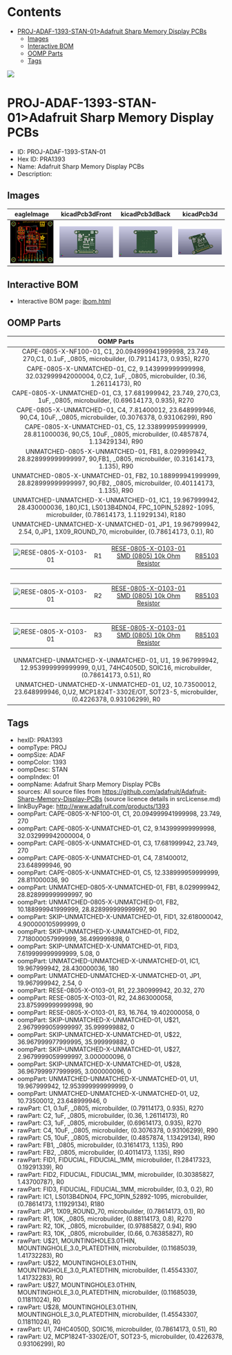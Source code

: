 



Contents
========

* [PROJ-ADAF-1393-STAN-01>Adafruit Sharp Memory Display PCBs](#proj-adaf-1393-stan-01adafruit-sharp-memory-display-pcbs)
	* [Images](#images)
	* [Interactive BOM](#interactive-bom)
	* [OOMP Parts](#oomp-parts)
	* [Tags](#tags)
  
![][im]
# PROJ-ADAF-1393-STAN-01>Adafruit Sharp Memory Display PCBs

- ID: PROJ-ADAF-1393-STAN-01
- Hex ID: PRA1393
- Name: Adafruit Sharp Memory Display PCBs
- Description: 

## Images
  
  

|eagleImage|kicadPcb3dFront|kicadPcb3dBack|kicadPcb3d|
| :---: | :---: | :---: | :---: |
|[![eagleImage](eagleImage_140.png)](eagleImage_600.png)|[![kicadPcb3dFront](kicadPcb3dFront_140.png)](kicadPcb3dFront_600.png)|[![kicadPcb3dBack](kicadPcb3dBack_140.png)](kicadPcb3dBack_600.png)|[![kicadPcb3d](kicadPcb3d_140.png)](kicadPcb3d_600.png)|

## Interactive BOM

- Interactive BOM page: [ibom.html](kicad/bom/ibom.html)

## OOMP Parts
  

|OOMP Parts|
| :---: |
|CAPE-0805-X-NF100-01, C1, 20.094999941999998, 23.749, 270,C1, 0.1uF, _0805, microbuilder, (0.79114173, 0.935), R270|
|CAPE-0805-X-UNMATCHED-01, C2, 9.143999999999998, 32.032999942000004, 0,C2, 1uF, _0805, microbuilder, (0.36, 1.26114173), R0|
|CAPE-0805-X-UNMATCHED-01, C3, 17.681999942, 23.749, 270,C3, 1uF, _0805, microbuilder, (0.69614173, 0.935), R270|
|CAPE-0805-X-UNMATCHED-01, C4, 7.81400012, 23.648999946, 90,C4, 10uF, _0805, microbuilder, (0.3076378, 0.93106299), R90|
|CAPE-0805-X-UNMATCHED-01, C5, 12.338999959999999, 28.811000036, 90,C5, 10uF, _0805, microbuilder, (0.4857874, 1.13429134), R90|
|UNMATCHED-0805-X-UNMATCHED-01, FB1, 8.029999942, 28.828999999999997, 90,FB1, _0805, microbuilder, (0.31614173, 1.135), R90|
|UNMATCHED-0805-X-UNMATCHED-01, FB2, 10.188999941999999, 28.828999999999997, 90,FB2, _0805, microbuilder, (0.40114173, 1.135), R90|
|UNMATCHED-UNMATCHED-X-UNMATCHED-01, IC1, 19.967999942, 28.430000036, 180,IC1, LS013B4DN04, FPC_10PIN_52892-1095, microbuilder, (0.78614173, 1.11929134), R180|
|UNMATCHED-UNMATCHED-X-UNMATCHED-01, JP1, 19.967999942, 2.54, 0,JP1, 1X09_ROUND_70, microbuilder, (0.78614173, 0.1), R0|
|<table><tr><td>![RESE-0805-X-O103-01](https://raw.githubusercontent.com/oomlout/oomlout_OOMP_parts/main/RESE-0805-X-O103-01/image_140.jpg)</td><td> R1</td><td>[RESE-0805-X-O103-01<br>SMD (0805) 10k Ohm Resistor](https://github.com/oomlout/oomlout_OOMP_parts/tree/main/RESE-0805-X-O103-01/)</td><td>[R85103](https://github.com/oomlout/oomlout_OOMP_parts/tree/main/RESE-0805-X-O103-01/)</td></tr></table>|
|<table><tr><td>![RESE-0805-X-O103-01](https://raw.githubusercontent.com/oomlout/oomlout_OOMP_parts/main/RESE-0805-X-O103-01/image_140.jpg)</td><td> R2</td><td>[RESE-0805-X-O103-01<br>SMD (0805) 10k Ohm Resistor](https://github.com/oomlout/oomlout_OOMP_parts/tree/main/RESE-0805-X-O103-01/)</td><td>[R85103](https://github.com/oomlout/oomlout_OOMP_parts/tree/main/RESE-0805-X-O103-01/)</td></tr></table>|
|<table><tr><td>![RESE-0805-X-O103-01](https://raw.githubusercontent.com/oomlout/oomlout_OOMP_parts/main/RESE-0805-X-O103-01/image_140.jpg)</td><td> R3</td><td>[RESE-0805-X-O103-01<br>SMD (0805) 10k Ohm Resistor](https://github.com/oomlout/oomlout_OOMP_parts/tree/main/RESE-0805-X-O103-01/)</td><td>[R85103](https://github.com/oomlout/oomlout_OOMP_parts/tree/main/RESE-0805-X-O103-01/)</td></tr></table>|
|UNMATCHED-UNMATCHED-X-UNMATCHED-01, U1, 19.967999942, 12.953999999999999, 0,U1, 74HC4050D, SOIC16, microbuilder, (0.78614173, 0.51), R0|
|UNMATCHED-UNMATCHED-X-UNMATCHED-01, U2, 10.73500012, 23.648999946, 0,U2, MCP1824T-3302E/OT, SOT23-5, microbuilder, (0.4226378, 0.93106299), R0|

## Tags

- hexID: PRA1393
- oompType: PROJ
- oompSize: ADAF
- oompColor: 1393
- oompDesc: STAN
- oompIndex: 01
- oompName: Adafruit Sharp Memory Display PCBs
- sources: All source files from https://github.com/adafruit/Adafruit-Sharp-Memory-Display-PCBs (source licence details in srcLicense.md)
- linkBuyPage: http://www.adafruit.com/products/1393
- oompPart: CAPE-0805-X-NF100-01, C1, 20.094999941999998, 23.749, 270
- oompPart: CAPE-0805-X-UNMATCHED-01, C2, 9.143999999999998, 32.032999942000004, 0
- oompPart: CAPE-0805-X-UNMATCHED-01, C3, 17.681999942, 23.749, 270
- oompPart: CAPE-0805-X-UNMATCHED-01, C4, 7.81400012, 23.648999946, 90
- oompPart: CAPE-0805-X-UNMATCHED-01, C5, 12.338999959999999, 28.811000036, 90
- oompPart: UNMATCHED-0805-X-UNMATCHED-01, FB1, 8.029999942, 28.828999999999997, 90
- oompPart: UNMATCHED-0805-X-UNMATCHED-01, FB2, 10.188999941999999, 28.828999999999997, 90
- oompPart: SKIP-UNMATCHED-X-UNMATCHED-01, FID1, 32.618000042, 4.900000105999999, 0
- oompPart: SKIP-UNMATCHED-X-UNMATCHED-01, FID2, 7.718000057999999, 36.499999898, 0
- oompPart: SKIP-UNMATCHED-X-UNMATCHED-01, FID3, 7.619999999999999, 5.08, 0
- oompPart: UNMATCHED-UNMATCHED-X-UNMATCHED-01, IC1, 19.967999942, 28.430000036, 180
- oompPart: UNMATCHED-UNMATCHED-X-UNMATCHED-01, JP1, 19.967999942, 2.54, 0
- oompPart: RESE-0805-X-O103-01, R1, 22.380999942, 20.32, 270
- oompPart: RESE-0805-X-O103-01, R2, 24.863000058, 23.875999999999998, 90
- oompPart: RESE-0805-X-O103-01, R3, 16.764, 19.402000058, 0
- oompPart: SKIP-UNMATCHED-X-UNMATCHED-01, U$21, 2.9679999059999997, 35.999999882, 0
- oompPart: SKIP-UNMATCHED-X-UNMATCHED-01, U$22, 36.967999977999995, 35.999999882, 0
- oompPart: SKIP-UNMATCHED-X-UNMATCHED-01, U$27, 2.9679999059999997, 3.000000096, 0
- oompPart: SKIP-UNMATCHED-X-UNMATCHED-01, U$28, 36.967999977999995, 3.000000096, 0
- oompPart: UNMATCHED-UNMATCHED-X-UNMATCHED-01, U1, 19.967999942, 12.953999999999999, 0
- oompPart: UNMATCHED-UNMATCHED-X-UNMATCHED-01, U2, 10.73500012, 23.648999946, 0
- rawPart: C1, 0.1uF, _0805, microbuilder, (0.79114173, 0.935), R270
- rawPart: C2, 1uF, _0805, microbuilder, (0.36, 1.26114173), R0
- rawPart: C3, 1uF, _0805, microbuilder, (0.69614173, 0.935), R270
- rawPart: C4, 10uF, _0805, microbuilder, (0.3076378, 0.93106299), R90
- rawPart: C5, 10uF, _0805, microbuilder, (0.4857874, 1.13429134), R90
- rawPart: FB1, _0805, microbuilder, (0.31614173, 1.135), R90
- rawPart: FB2, _0805, microbuilder, (0.40114173, 1.135), R90
- rawPart: FID1, FIDUCIAL, FIDUCIAL_1MM, microbuilder, (1.28417323, 0.19291339), R0
- rawPart: FID2, FIDUCIAL, FIDUCIAL_1MM, microbuilder, (0.30385827, 1.43700787), R0
- rawPart: FID3, FIDUCIAL, FIDUCIAL_1MM, microbuilder, (0.3, 0.2), R0
- rawPart: IC1, LS013B4DN04, FPC_10PIN_52892-1095, microbuilder, (0.78614173, 1.11929134), R180
- rawPart: JP1, 1X09_ROUND_70, microbuilder, (0.78614173, 0.1), R0
- rawPart: R1, 10K, _0805, microbuilder, (0.88114173, 0.8), R270
- rawPart: R2, 10K, _0805, microbuilder, (0.97885827, 0.94), R90
- rawPart: R3, 10K, _0805, microbuilder, (0.66, 0.76385827), R0
- rawPart: U$21, MOUNTINGHOLE3.0THIN, MOUNTINGHOLE_3.0_PLATEDTHIN, microbuilder, (0.11685039, 1.41732283), R0
- rawPart: U$22, MOUNTINGHOLE3.0THIN, MOUNTINGHOLE_3.0_PLATEDTHIN, microbuilder, (1.45543307, 1.41732283), R0
- rawPart: U$27, MOUNTINGHOLE3.0THIN, MOUNTINGHOLE_3.0_PLATEDTHIN, microbuilder, (0.11685039, 0.11811024), R0
- rawPart: U$28, MOUNTINGHOLE3.0THIN, MOUNTINGHOLE_3.0_PLATEDTHIN, microbuilder, (1.45543307, 0.11811024), R0
- rawPart: U1, 74HC4050D, SOIC16, microbuilder, (0.78614173, 0.51), R0
- rawPart: U2, MCP1824T-3302E/OT, SOT23-5, microbuilder, (0.4226378, 0.93106299), R0



[im]: kicadPcb3d_450.png
